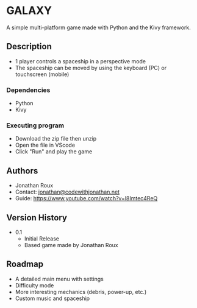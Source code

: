 # GALAXY

A simple multi-platform game made with Python and the Kivy framework.

## Description

- 1 player controls a spaceship in a perspective mode
- The spaceship can be moved by using the keyboard (PC) or touchscreen (mobile)

### Dependencies

* Python
* Kivy

### Executing program

* Download the zip file then unzip
* Open the file in VScode
* Click "Run" and play the game

## Authors
- Jonathan Roux
- Contact: jonathan@codewithjonathan.net
- Guide: https://www.youtube.com/watch?v=l8Imtec4ReQ
## Version History
* 0.1
    * Initial Release
    * Based game made by Jonathan Roux

## Roadmap
- A detailed main menu with settings
- Difficulty mode
- More interesting mechanics (debris, power-up, etc.)
- Custom music and spaceship
